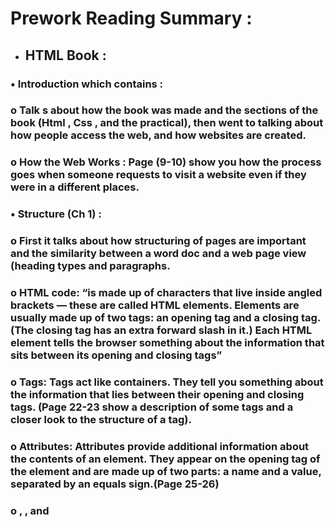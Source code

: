 # Prework Reading Summary :

+ ## HTML Book :
### •	Introduction which contains :
### o	Talk s about how the book was made and the sections of the book (Html , Css , and the practical), then went to talking about how people access the web, and how websites are created.
### o	How the Web Works : Page (9-10) show you how the process goes when someone requests to visit a website even if they were in a different places.
### •	Structure (Ch 1) :
### o	 First it talks about how structuring of pages are important and the similarity between a word doc and a web page view (heading types and paragraphs.
### o	HTML code: “is made up of characters that live inside angled brackets — these are called HTML elements. Elements are usually made up of two tags: an opening tag and a closing tag. (The closing tag has an extra forward slash in it.) Each HTML element tells the browser something about the information that sits between its opening and closing tags”
### o	Tags: Tags act like containers. They tell you something about the information that lies between their opening and closing tags. (Page 22-23 show a description of some tags and a closer look to the structure of a tag).
### o	Attributes: Attributes provide additional information about the contents of an element. They appear on the opening tag of the element and are made up of two parts: a name and a value, separated by an equals sign.(Page 25-26)
### o	<head> , <body> , and <title> tags and how they are written in html file and what they should contain.
### •	Extra Mark-up (Ch 8):
### o	HTML Evolution: HTML 4 Released 1997, XHTML 1.0 Released 2000, HTML5 Released 2000.
### o	DOCTYPE : Because there have been several versions of HTML, each web page should begin with a DOCTYPE declaration to tell a browser which version of HTML the page is using; Examples : 
### 	HTML 4 : <!DOCTYPE html PUBLIC 
### 	HTML5: <!DOCTYPE html>
### 	The use of a DOCTYPE can also help the browser to render a page correctly.
### o	Comments in HTML : <!-- --> : If you want to add a comment to your code that will not be visible in the user's browser, you can add the text between these characters: <!-- comment goes here -->
### o	Every HTML element can carry the id attribute. It is used to uniquely identify that element from other elements on the page. Its value should start with a letter or an underscore (not a number or any other character). It is important that no two elements on the same page have the same value for their id attributes (otherwise the value is no longer unique).


### o	Class Attribute: Every HTML element can also carry a class attribute. Sometimes, rather than uniquely identifying one element within a document, you will want a way to identify several elements as being different from the other elements on the page. For example, you might have some paragraphs of text that contain information that is more important than others and want to distinguish these elements, or you might want to differentiate between links that point to other pages on your own site and links that point to external sites. Example : 
### 	<p class="important">
### o	Block Elements: Some elements will always appear to start on a new line in the browser window. These are known as block level elements. Example :
### 	<h1>, <p>, <ul>, and <li>
### o	Inline Elements: Some elements will always appear to continue on the same line as their neighbouring elements. These are known as inline elements. Example :
### 	<a>, <b>, <em>, and <img>.
### o	Grouping Text & Elements In a Block (<div>): The <div> element allows you to group a set of elements together in one block-level box, a <div> element to contain comments from visitors.
### o	Grouping Text and Elements Inline (<span>): The <span> element acts like an inline equivalent of the <div> element. It is used to either:
### 	 Contain a section of text where there is no other suitable element to differentiate it from its surrounding text.
### 	2. Contain a number of inline elements.
### o	IFrames(<iframe>): An iframe is like a little window that has been cut into your page — and in that window you can see another page. The term iframe is an abbreviation of inline frame. One common use of iframes ) is to embed a Google Map into a page. The content of the iframe can be any html page (either located on the same server or anywhere else on the web).
### o	Escape Characters: There are some characters that are used in and reserved by HTML code.(For example, the left and right angled brackets.) Examples:
